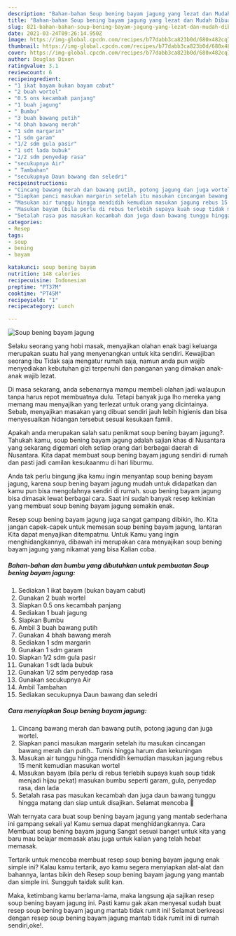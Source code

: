 ```yaml
---
description: "Bahan-bahan Soup bening bayam jagung yang lezat dan Mudah Dibuat"
title: "Bahan-bahan Soup bening bayam jagung yang lezat dan Mudah Dibuat"
slug: 821-bahan-bahan-soup-bening-bayam-jagung-yang-lezat-dan-mudah-dibuat
date: 2021-03-24T09:26:14.950Z
image: https://img-global.cpcdn.com/recipes/b77dabb3ca823b0d/680x482cq70/soup-bening-bayam-jagung-foto-resep-utama.jpg
thumbnail: https://img-global.cpcdn.com/recipes/b77dabb3ca823b0d/680x482cq70/soup-bening-bayam-jagung-foto-resep-utama.jpg
cover: https://img-global.cpcdn.com/recipes/b77dabb3ca823b0d/680x482cq70/soup-bening-bayam-jagung-foto-resep-utama.jpg
author: Douglas Dixon
ratingvalue: 3.1
reviewcount: 6
recipeingredient:
- "1 ikat bayam bukan bayam cabut"
- "2 buah wortel"
- "0.5 ons kecambah panjang"
- "1 buah jagung"
- " Bumbu"
- "3 buah bawang putih"
- "4 bhah bawang merah"
- "1 sdm margarin"
- "1 sdm garam"
- "1/2 sdm gula pasir"
- "1 sdt lada bubuk"
- "1/2 sdm penyedap rasa"
- "secukupnya Air"
- " Tambahan"
- "secukupnya Daun bawang dan seledri"
recipeinstructions:
- "Cincang bawang merah dan bawang putih, potong jagung dan juga wortel."
- "Siapkan panci masukan margarin setelah itu masukan cincangan bawang merah dan putih.. Tumis hingga harum dan kekuningan"
- "Masukan air tunggu hingga mendidih kemudian masukan jagung rebus 15 menit kemudian masukan wortel"
- "Masukan bayam (bila perlu di rebus terlebih supaya kuah soup tidak menjadi hijau pekat) masukan bumbu seperti garam, gula, penyedap rasa, dan lada"
- "Setalah rasa pas masukan kecambah dan juga daun bawang tunggu hingga matang dan siap untuk disajikan. Selamat mencoba 🤗"
categories:
- Resep
tags:
- soup
- bening
- bayam

katakunci: soup bening bayam 
nutrition: 148 calories
recipecuisine: Indonesian
preptime: "PT37M"
cooktime: "PT45M"
recipeyield: "1"
recipecategory: Lunch

---
```



![Soup bening bayam jagung](https://img-global.cpcdn.com/recipes/b77dabb3ca823b0d/680x482cq70/soup-bening-bayam-jagung-foto-resep-utama.jpg)

Selaku seorang yang hobi masak, menyajikan olahan enak bagi keluarga merupakan suatu hal yang menyenangkan untuk kita sendiri. Kewajiban seorang ibu Tidak saja mengatur rumah saja, namun anda pun wajib menyediakan kebutuhan gizi terpenuhi dan panganan yang dimakan anak-anak wajib lezat.

Di masa  sekarang, anda sebenarnya mampu membeli olahan jadi walaupun tanpa harus repot membuatnya dulu. Tetapi banyak juga lho mereka yang memang mau menyajikan yang terlezat untuk orang yang dicintainya. Sebab, menyajikan masakan yang dibuat sendiri jauh lebih higienis dan bisa menyesuaikan hidangan tersebut sesuai kesukaan famili. 



Apakah anda merupakan salah satu penikmat soup bening bayam jagung?. Tahukah kamu, soup bening bayam jagung adalah sajian khas di Nusantara yang sekarang digemari oleh setiap orang dari berbagai daerah di Nusantara. Kita dapat membuat soup bening bayam jagung sendiri di rumah dan pasti jadi camilan kesukaanmu di hari liburmu.

Anda tak perlu bingung jika kamu ingin menyantap soup bening bayam jagung, karena soup bening bayam jagung mudah untuk didapatkan dan kamu pun bisa mengolahnya sendiri di rumah. soup bening bayam jagung bisa dimasak lewat berbagai cara. Saat ini sudah banyak resep kekinian yang membuat soup bening bayam jagung semakin enak.

Resep soup bening bayam jagung juga sangat gampang dibikin, lho. Kita jangan capek-capek untuk memesan soup bening bayam jagung, lantaran Kita dapat menyajikan ditempatmu. Untuk Kamu yang ingin menghidangkannya, dibawah ini merupakan cara menyajikan soup bening bayam jagung yang nikamat yang bisa Kalian coba.

<!--inarticleads1-->

##### Bahan-bahan dan bumbu yang dibutuhkan untuk pembuatan Soup bening bayam jagung:

1. Sediakan 1 ikat bayam (bukan bayam cabut)
1. Gunakan 2 buah wortel
1. Siapkan 0.5 ons kecambah panjang
1. Sediakan 1 buah jagung
1. Siapkan  Bumbu
1. Ambil 3 buah bawang putih
1. Gunakan 4 bhah bawang merah
1. Sediakan 1 sdm margarin
1. Gunakan 1 sdm garam
1. Siapkan 1/2 sdm gula pasir
1. Gunakan 1 sdt lada bubuk
1. Gunakan 1/2 sdm penyedap rasa
1. Gunakan secukupnya Air
1. Ambil  Tambahan
1. Sediakan secukupnya Daun bawang dan seledri




<!--inarticleads2-->

##### Cara menyiapkan Soup bening bayam jagung:

1. Cincang bawang merah dan bawang putih, potong jagung dan juga wortel.
1. Siapkan panci masukan margarin setelah itu masukan cincangan bawang merah dan putih.. Tumis hingga harum dan kekuningan
1. Masukan air tunggu hingga mendidih kemudian masukan jagung rebus 15 menit kemudian masukan wortel
1. Masukan bayam (bila perlu di rebus terlebih supaya kuah soup tidak menjadi hijau pekat) masukan bumbu seperti garam, gula, penyedap rasa, dan lada
1. Setalah rasa pas masukan kecambah dan juga daun bawang tunggu hingga matang dan siap untuk disajikan. Selamat mencoba 🤗




Wah ternyata cara buat soup bening bayam jagung yang mantab sederhana ini gampang sekali ya! Kamu semua dapat menghidangkannya. Cara Membuat soup bening bayam jagung Sangat sesuai banget untuk kita yang baru mau belajar memasak atau juga untuk kalian yang telah hebat memasak.

Tertarik untuk mencoba membuat resep soup bening bayam jagung enak simple ini? Kalau kamu tertarik, ayo kamu segera menyiapkan alat-alat dan bahannya, lantas bikin deh Resep soup bening bayam jagung yang mantab dan simple ini. Sungguh taidak sulit kan. 

Maka, ketimbang kamu berlama-lama, maka langsung aja sajikan resep soup bening bayam jagung ini. Pasti kamu gak akan menyesal sudah buat resep soup bening bayam jagung mantab tidak rumit ini! Selamat berkreasi dengan resep soup bening bayam jagung mantab tidak rumit ini di rumah sendiri,oke!.


